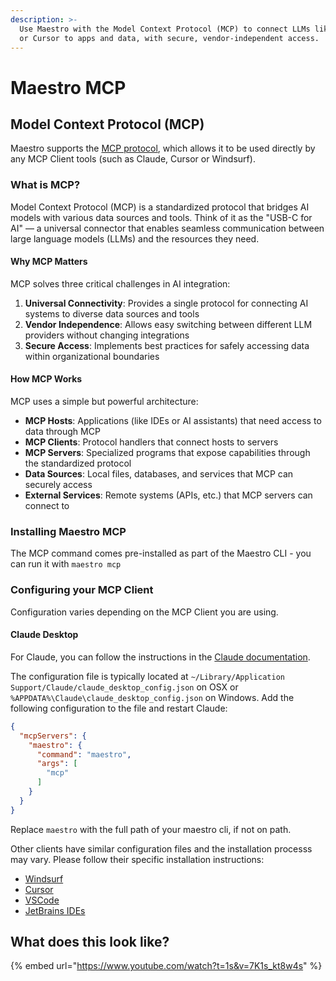 ```yaml
---
description: >-
  Use Maestro with the Model Context Protocol (MCP) to connect LLMs like Claude
  or Cursor to apps and data, with secure, vendor-independent access.
---
```


# Maestro MCP

## Model Context Protocol (MCP)

Maestro supports the [MCP protocol](https://modelcontextprotocol.io/), which allows it to be used directly by any MCP Client tools (such as Claude, Cursor or Windsurf).

### What is MCP?

Model Context Protocol (MCP) is a standardized protocol that bridges AI models with various data sources and tools. Think of it as the "USB-C for AI" — a universal connector that enables seamless communication between large language models (LLMs) and the resources they need.

#### Why MCP Matters

MCP solves three critical challenges in AI integration:

1. **Universal Connectivity**: Provides a single protocol for connecting AI systems to diverse data sources and tools
2. **Vendor Independence**: Allows easy switching between different LLM providers without changing integrations
3. **Secure Access**: Implements best practices for safely accessing data within organizational boundaries

#### How MCP Works

MCP uses a simple but powerful architecture:

* **MCP Hosts**: Applications (like IDEs or AI assistants) that need access to data through MCP
* **MCP Clients**: Protocol handlers that connect hosts to servers
* **MCP Servers**: Specialized programs that expose capabilities through the standardized protocol
* **Data Sources**: Local files, databases, and services that MCP can securely access
* **External Services**: Remote systems (APIs, etc.) that MCP servers can connect to

### Installing Maestro MCP

The MCP command comes pre-installed as part of the Maestro CLI - you can run it with `maestro mcp`

### Configuring your MCP Client

Configuration varies depending on the MCP Client you are using.

#### Claude Desktop

For Claude, you can follow the instructions in the [Claude documentation](https://modelcontextprotocol.io/quickstart/user).

The configuration file is typically located at `~/Library/Application Support/Claude/claude_desktop_config.json` on OSX or `%APPDATA%\Claude\claude_desktop_config.json` on Windows. Add the following configuration to the file and restart Claude:

```json
{
  "mcpServers": {
    "maestro": {
      "command": "maestro",
      "args": [
        "mcp"
      ]
    }
  }
}
```

Replace `maestro` with the full path of your maestro cli, if not on path.

Other clients have similar configuration files and the installation processs may vary. Please follow their specific installation instructions:

* [Windsurf](https://docs.windsurf.com/windsurf/mcp#adding-a-new-server)
* [Cursor](https://docs.cursor.com/context/model-context-protocol#configuring-mcp-servers)
* [VSCode](https://code.visualstudio.com/docs/copilot/chat/mcp-servers#_add-an-mcp-server)
* [JetBrains IDEs](https://www.jetbrains.com/help/ai-assistant/configure-an-mcp-server.html)

## What does this look like?

{% embed url="https://www.youtube.com/watch?t=1s&v=7K1s_kt8w4s" %}
